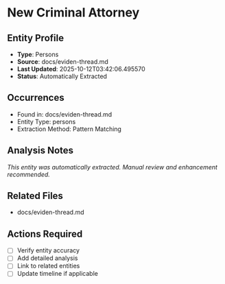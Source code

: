 # New Criminal Attorney

## Entity Profile
- **Type**: Persons
- **Source**: docs/eviden-thread.md
- **Last Updated**: 2025-10-12T03:42:06.495570
- **Status**: Automatically Extracted

## Occurrences
- Found in: docs/eviden-thread.md
- Entity Type: persons
- Extraction Method: Pattern Matching

## Analysis Notes
*This entity was automatically extracted. Manual review and enhancement recommended.*

## Related Files
- docs/eviden-thread.md

## Actions Required
- [ ] Verify entity accuracy
- [ ] Add detailed analysis
- [ ] Link to related entities
- [ ] Update timeline if applicable
